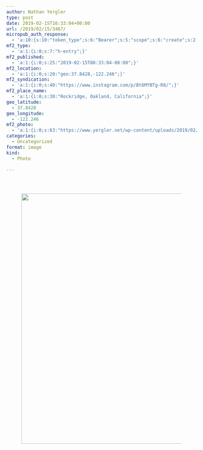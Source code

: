 ```yaml
---
author: Nathan Yergler
type: post
date: 2019-02-15T16:33:04+00:00
url: /2019/02/15/3467/
micropub_auth_response:
  - 'a:10:{s:10:"token_type";s:6:"Bearer";s:5:"scope";s:6:"create";s:2:"me";s:24:"https://www.yergler.net/";s:9:"issued_by";s:51:"https://www.yergler.net/wp-json/indieauth/1.0/token";s:9:"client_id";s:24:"https://ownyourgram.com/";s:11:"client_name";s:11:"OwnYourGram";s:11:"client_icon";s:35:"https://ownyourgram.com/favicon.ico";s:9:"issued_at";i:1548307572;s:4:"user";i:2;s:13:"last_accessed";i:1550250337;}'
mf2_type:
  - 'a:1:{i:0;s:7:"h-entry";}'
mf2_published:
  - 'a:1:{i:0;s:25:"2019-02-15T08:33:04-08:00";}'
mf2_location:
  - 'a:1:{i:0;s:20:"geo:37.8428,-122.246";}'
mf2_syndication:
  - 'a:1:{i:0;s:40:"https://www.instagram.com/p/Bt6MYBTg-R8/";}'
mf2_place_name:
  - 'a:1:{i:0;s:30:"Rockridge, Oakland, California";}'
geo_latitude:
  - 37.8428
geo_longitude:
  - -122.246
mf2_photo:
  - 'a:1:{i:0;s:63:"https://www.yergler.net/wp-content/uploads/2019/02/ig0vuZEr.jpg";}'
categories:
  - Uncategorized
format: image
kind:
  - Photo

---
```

<section class="response"> <header> </header> 

<div data-carousel-extra='{"blog_id":1,"permalink":"https:\/\/www.yergler.net\/2019\/02\/15\/3467\/"}' id='gallery-11' class='gallery galleryid-3467 gallery-columns-1 gallery-size-large'>
  <figure class='gallery-item'> 
  
  <div class='gallery-icon landscape'>
    <a href='https://www.yergler.net/wp-content/uploads/2019/02/ig0vuZEr.jpg'><img width="660" height="660" src="https://www.yergler.net/wp-content/uploads/2019/02/ig0vuZEr-1024x1024.jpg" class="attachment-large size-large u-photo" alt="" loading="lazy" srcset="https://www.yergler.net/wp-content/uploads/2019/02/ig0vuZEr-1024x1024.jpg 1024w, https://www.yergler.net/wp-content/uploads/2019/02/ig0vuZEr-150x150.jpg 150w, https://www.yergler.net/wp-content/uploads/2019/02/ig0vuZEr-300x300.jpg 300w, https://www.yergler.net/wp-content/uploads/2019/02/ig0vuZEr-768x768.jpg 768w, https://www.yergler.net/wp-content/uploads/2019/02/ig0vuZEr-800x800.jpg 800w, https://www.yergler.net/wp-content/uploads/2019/02/ig0vuZEr-50x50.jpg 50w, https://www.yergler.net/wp-content/uploads/2019/02/ig0vuZEr.jpg 1080w" sizes="(max-width: 660px) 100vw, 660px" data-attachment-id="3468" data-permalink="https://www.yergler.net/2019/02/15/3467/ig0vuzer/" data-orig-file="https://www.yergler.net/wp-content/uploads/2019/02/ig0vuZEr.jpg" data-orig-size="1080,1080" data-comments-opened="0" data-image-meta="{&quot;aperture&quot;:&quot;0&quot;,&quot;credit&quot;:&quot;&quot;,&quot;camera&quot;:&quot;&quot;,&quot;caption&quot;:&quot;&quot;,&quot;created_timestamp&quot;:&quot;0&quot;,&quot;copyright&quot;:&quot;&quot;,&quot;focal_length&quot;:&quot;0&quot;,&quot;iso&quot;:&quot;0&quot;,&quot;shutter_speed&quot;:&quot;0&quot;,&quot;title&quot;:&quot;&quot;,&quot;orientation&quot;:&quot;0&quot;}" data-image-title="ig0vuZEr" data-image-description="" data-image-caption="" data-medium-file="https://www.yergler.net/wp-content/uploads/2019/02/ig0vuZEr-300x300.jpg" data-large-file="https://www.yergler.net/wp-content/uploads/2019/02/ig0vuZEr-1024x1024.jpg" /></a>
  </div></figure>
</div></section>